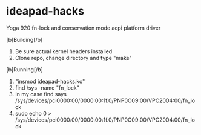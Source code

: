 # ideapad-hacks
Yoga 920 fn-lock and conservation mode acpi platform driver

[b]Building[/b]
1. Be sure actual kernel headers installed
2. Clone repo, change directory and type "make"

[b]Running[/b]
1. "insmod ideapad-hacks.ko"
2. find /sys -name "fn_lock"
3. In my case find says /sys/devices/pci0000:00/0000:00:1f.0/PNP0C09:00/VPC2004:00/fn_lock
4. sudo echo 0 > /sys/devices/pci0000:00/0000:00:1f.0/PNP0C09:00/VPC2004:00/fn_lock